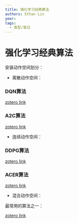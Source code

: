 ```yaml
---
title: 强化学习经典算法
authors: Ethan Lin
year:
tags:
  - 类型/笔记 
---
```


# 强化学习经典算法






安装动作空间划分：

- 离散动作空间：

### DQN算法

[zotero link](zotero://select/library/items/MWMEXEDW)



### A2C算法

[zotero link](zotero://select/library/items/5BAL86PV)


- 连续动作空间：

### DDPG算法


[zotero link](zotero://select/library/items/T793E2TS)


### ACER算法


[zotero link](zotero://select/library/items/EIEZXRM5)


- 混合动作空间：

最常用的算法之一：

[zotero link](zotero://select/library/items/LS7VS9GZ)
